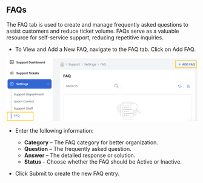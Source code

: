 ## FAQs

The FAQ tab is used to create and manage frequently asked questions to assist customers and reduce ticket volume. FAQs serve as a valuable resource for self-service support, reducing repetitive inquiries.

- To View and Add a New FAQ, navigate to the FAQ tab. Click on Add FAQ.

![Profile Page](images/support_10.png)

- Enter the following information:

    - **Category** – The FAQ category for better organization.
    - **Question** – The frequently asked question.
    - **Answer** – The detailed response or solution.
    - **Status** – Choose whether the FAQ should be Active or Inactive.

- Click Submit to create the new FAQ entry.
